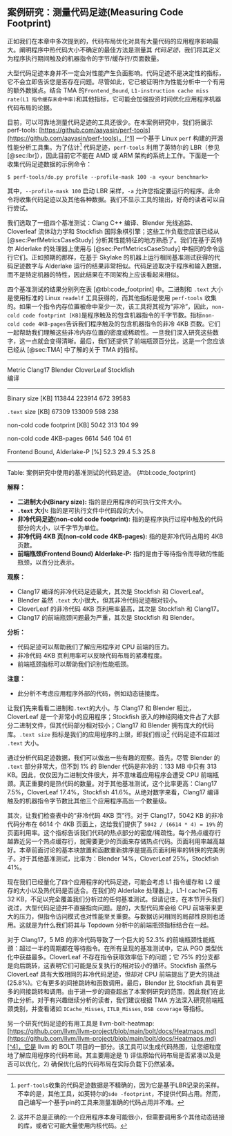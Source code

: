 ## 案例研究：测量代码足迹(Measuring Code Footprint)

正如我们在本章中多次提到的，代码布局优化对具有大量代码的应用程序影响最大。阐明程序中热代码大小不确定的最佳方法是测量其 *代码足迹*，我们将其定义为程序执行期间触及的机器指令的字节/缓存行/页面数量。

大型代码足迹本身并不一定会对性能产生负面影响。代码足迹不是决定性的指标，它不会立即告诉您是否存在问题。尽管如此，它已被证明作为性能分析中一个有用的额外数据点。结合 TMA 的`Frontend_Bound`, `L1-instruction cache miss rate(L1 指令缓存未命中率)`和其他指标，它可能会加强投资时间优化应用程序机器代码布局的论据。

目前，可以可靠地测量代码足迹的工具还很少。在本案例研究中，我们将展示 perf-tools: [https://github.com/aayasin/perf-tools](https://github.com/aayasin/perf-tools)，[^1] 一个基于 Linux `perf` 构建的开源性能分析工具集。为了估计[^2] 代码足迹，`perf-tools` 利用了英特尔的 LBR（参见 [@sec:lbr]），因此目前它不能在 AMD 或 ARM 架构的系统上工作。下面是一个收集代码足迹数据的示例命令：

```
$ perf-tools/do.py profile --profile-mask 100 -a <your benchmark>
```

其中，`--profile-mask 100` 启动 LBR 采样，`-a` 允许您指定要运行的程序。此命令将收集代码足迹以及其他各种数据。我们不显示工具的输出，好奇的读者可以自行尝试。

我们选取了一组四个基准测试：Clang C++ 编译、Blender 光线追踪、Cloverleaf 流体动力学和 Stockfish 国际象棋引擎；这些工作负载您应该已经从 [@sec:PerfMetricsCaseStudy] 分析其性能特征的地方熟悉了。我们在基于英特尔 Alderlake 的处理器上使用与 [@sec:PerfMetricsCaseStudy] 中相同的命令运行它们。正如预期的那样，在基于 Skylake 的机器上运行相同基准测试获得的代码足迹数字与 Alderlake 运行的结果非常相似。代码足迹取决于程序和输入数据，而不是特定机器的特性，因此结果在不同架构上应该看起来相似。

四个基准测试的结果分别列在表 [@tbl:code_footprint] 中。二进制和 `.text` 大小是使用标准的 Linux `readelf` 工具获得的，而其他指标是使用 `perf-tools` 收集的。如果一个指令内存位置被命中至少一次，该工具将其视为“非冷”，因此，`non-cold code footprint [KB]`是程序触及的包含机器指令的千字节数。指标`non-cold code 4KB-pages`告诉我们程序触及的包含机器指令的非冷 4KB 页数。它们一起帮助我们理解这些非冷内存位置的密度或稀疏性。一旦我们深入研究这些数字，这一点就会变得清晰。最后，我们还提供了前端瓶颈百分比，这是一个您应该已经从 [@sec:TMA] 中了解的关于 TMA 的指标。


---------------------------------------------------------------------------------
Metric                              Clang17     Blender   CloverLeaf   Stockfish      
                                    编译                                
--------------------------------- ------------ --------- ------------ -----------
Binary size [KB]                      113844    223914          672       39583

`.text` size [KB]                      67309    133009          598         238

non-cold code footprint [KB]            5042       313          104          99

non-cold code 4KB-pages                 6614       546          104          61

Frontend Bound, Alderlake-P [%]         52.3      29.4          5.3        25.8

---------------------------------------------------------------------------------

Table: 案例研究中使用的基准测试的代码足迹。 {#tbl:code_footprint}

**解释：**

* **二进制大小(Binary size):** 指的是应用程序的可执行文件大小。
* **`.text` 大小:** 指的是可执行文件中代码段的大小。
* **非冷代码足迹(non-cold code footprint):** 指的是程序执行过程中触及的代码部分的大小，以千字节为单位。
* **非冷代码 4KB 页(non-cold code 4KB-pages):** 指的是非冷代码占用的 4KB 页数。
* **前端瓶颈(Frontend Bound) Alderlake-P:** 指的是由于等待指令而导致的性能瓶颈，以百分比表示。

**观察：**

* Clang17 编译的非冷代码足迹最大，其次是 Stockfish 和 CloverLeaf。
* Blender 虽然 `.text` 大小很大，但其非冷代码足迹相对较小。
* CloverLeaf 的非冷代码 4KB 页利用率最高，其次是 Stockfish 和 Clang17。
* Clang17 的前端瓶颈问题最为严重，其次是 Stockfish 和 Blender。

**分析：**

* 代码足迹可以帮助我们了解应用程序对 CPU 前端的压力。
* 非冷代码 4KB 页利用率可以反映代码布局的紧凑程度。
* 前端瓶颈指标可以帮助我们识别性能瓶颈。

**注意：**

* 此分析不考虑应用程序外部的代码，例如动态链接库。


让我们先来看看二进制和`.text`的大小。与 Clang17 和 Blender 相比，CloverLeaf 是一个非常小的应用程序；Stockfish 嵌入的神经网络文件占了大部分二进制文件，但其代码部分相对较小；Clang17 和 Blender 拥有庞大的代码库。`.text size` 指标是我们的应用程序的上限，即我们假设[^3] 代码足迹不应超过 `.text` 大小。

通过分析代码足迹数据，我们可以做出一些有趣的观察。首先，尽管 Blender 的 `.text` 部分非常大，但不到 1% 的 Blender 代码是非冷的：133 MB 中只有 313 KB。因此，仅仅因为二进制文件很大，并不意味着应用程序会遭受 CPU 前端瓶颈。真正重要的是热代码的数量。对于其他基准测试，这个比率更高：Clang17 7.5%，CloverLeaf 17.4%，Stockfish 41.6%。从绝对数字来看，Clang17 编译触及的机器指令字节数比其他三个应用程序高出一个数量级。

其次，让我们检查表中的“非冷代码 4KB 页”行。对于 Clang17，5042 KB 的非冷代码分布在 6614 个 4KB 页面上，这给我们提供了 `5042 / (6614 * 4) = 19%` 的页面利用率。这个指标告诉我们代码的热点部分的密度/稀疏性。每个热点缓存行越靠近另一个热点缓存行，就需要更少的页面来存储热点代码。页面利用率越高越好。本章前面讨论的基本块放置和函数重新排序是提高页面利用率的转换的完美例子。对于其他基准测试，比率为：Blender 14%，CloverLeaf 25%，Stockfish 41%。

现在我们已经量化了四个应用程序的代码足迹，可能会考虑 L1 指令缓存和 L2 缓存的大小以及热代码是否适合。在我们的 Alderlake 处理器上，L1-I cache只有 32 KB，不足以完全覆盖我们分析过的任何基准测试。但请记住，在本节开头我们说过，大型代码足迹并不直接指向问题。是的，大型代码库会给 CPU 前端带来更大的压力，但指令访问模式也对性能至关重要。与数据访问相同的局部性原则也适用。这就是为什么我们将其与 Topdown 分析中的前端瓶颈指标结合在一起。

对于 Clang17，5 MB 的非冷代码导致了一个巨大的 52.3% 的前端瓶颈性能瓶颈：超过一半的周期都在等待指令。在所有呈现的基准测试中，它从 PGO 类型优化中获益最多。CloverLeaf 不存在指令获取效率低下的问题；它 75% 的分支都是向后跳转，这表明它们可能是反复执行的相对较小的循环。Stockfish 虽然与 CloverLeaf 具有大致相同的非冷代码足迹，但却对 CPU 前端提出了更大的挑战 (25.8%)。它有更多的间接跳转和函数调用。最后，Blender 比 Stockfish 具有更多的间接跳转和调用。由于进一步的调查超出了本案例研究的范围，因此我们在此停止分析。对于有兴趣继续分析的读者，我们建议根据 TMA 方法深入研究前端瓶颈类别，并查看诸如 `ICache_Misses`, `ITLB_Misses`, `DSB coverage` 等指标。

另一个研究代码足迹的有用工具是 llvm-bolt-heatmap: [https://github.com/llvm/llvm-project/blob/main/bolt/docs/Heatmaps.md](https://github.com/llvm/llvm-project/blob/main/bolt/docs/Heatmaps.md)[^4]，它是 llvm 的 BOLT 项目的一部分。该工具可以生成代码热图，让您细粒度地了解应用程序的代码布局。其主要用途是 1) 评估原始代码布局是否紧凑以及是否可以优化，2) 确保优化后的代码布局在实际负载下仍然紧凑。

[^1]: perf-tools - [https://github.com/aayasin/perf-tools](https://github.com/aayasin/perf-tools)
[^2]: `perf-tools`收集的代码足迹数据是不精确的，因为它是基于LBR记录的采样。不幸的是，其他工具，如英特尔的`sde -footprint`，不提供代码占用。然而，自己编写一个基于pin的工具来测量准确的代码占用并不难。
[^3]: 这并不总是正确的:一个应用程序本身可能很小，但需要调用多个其他动态链接的库，或者它可能大量使用内核代码。
[^4]: llvm-bolt-heatmap - [https://github.com/llvm/llvm-project/blob/main/bolt/docs/Heatmaps.md](https://github.com/llvm/llvm-project/blob/main/bolt/docs/Heatmaps.md)